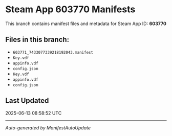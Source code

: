 # Steam App 603770 Manifests

This branch contains manifest files and metadata for Steam App ID: **603770**

## Files in this branch:
- `603771_7433077339218192043.manifest`
- `Key.vdf`
- `appinfo.vdf`
- `config.json`
- `Key.vdf`
- `appinfo.vdf`
- `config.json`

## Last Updated
2025-06-13 08:58:52 UTC

---
*Auto-generated by ManifestAutoUpdate*
